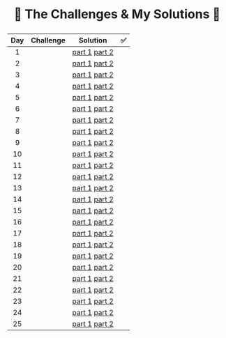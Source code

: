 # <p align="center"> :tada: The Challenges & My Solutions :gift: </p>
| Day | Challenge | Solution |:white_check_mark:|
|:---:|:---|:---:|:---:|
| 1 | [](https://adventofcode.com/2022/day/1) | [part 1](./src/day01/part1.py) [part 2](./src/day01/part2.py) |
| 2 | [](https://adventofcode.com/2022/day/2) | [part 1](./src/day02/part1.py) [part 2](./src/day02/part2.py) |
| 3 | [](https://adventofcode.com/2022/day/3) | [part 1](./src/day03/part1.py) [part 2](./src/day03/part2.py) |
| 4 | [](https://adventofcode.com/2022/day/4) | [part 1](./src/day04/part1.py) [part 2](./src/day04/part2.py) |
| 5 | [](https://adventofcode.com/2022/day/5) | [part 1](./src/day05/part1.py) [part 2](./src/day05/part2.py) |
| 6 | [](https://adventofcode.com/2022/day/6) | [part 1](./src/day06/part1.py) [part 2](./src/day06/part2.py) |
| 7 | [](https://adventofcode.com/2022/day/7) | [part 1](./src/day07/part1.py) [part 2](./src/day07/part2.py) |
| 8 | [](https://adventofcode.com/2022/day/8) | [part 1](./src/day08/part1.py) [part 2](./src/day08/part2.py) |
| 9 | [](https://adventofcode.com/2022/day/9) | [part 1](./src/day09/part1.py) [part 2](./src/day09/part2.py) |
| 10 | [](https://adventofcode.com/2022/day/10) | [part 1](./src/day10/part1.py) [part 2](./src/day10/part2.py) |
| 11 | [](https://adventofcode.com/2022/day/11) | [part 1](./src/day11/part1.py) [part 2](./src/day11/part2.py) |
| 12 | [](https://adventofcode.com/2022/day/12) | [part 1](./src/day12/part12.py) [part 2](./src/day12/part12.py) |
| 13 | [](https://adventofcode.com/2022/day/13) | [part 1](./src/day13/part1.py) [part 2](./src/day13/part2.py) |
| 14 | [](https://adventofcode.com/2022/day/14) | [part 1](./src/day14/part1.py) [part 2](./src/day14/part2.py) |
| 15 | [](https://adventofcode.com/2022/day/15) | [part 1](./src/day15/part1.py) [part 2](./src/day15/part2.py) |
| 16 | [](https://adventofcode.com/2022/day/16) | [part 1](./src/day16/part12.py) [part 2](./src/day16/part12.py) |
| 17 | [](https://adventofcode.com/2022/day/17) | [part 1](./src/day17/part12.py) [part 2](./src/day17/part12.py) |
| 18 | [](https://adventofcode.com/2022/day/18) | [part 1](./src/day18/part12.py) [part 2](./src/day18/part12.py) |
| 19 | [](https://adventofcode.com/2022/day/19) | [part 1](./src/day19/part1.py) [part 2](./src/day19/part2.py) |
| 20 | [](https://adventofcode.com/2022/day/20) | [part 1](./src/day20/part12.py) [part 2](./src/day20/part12.py) |
| 21 | [](https://adventofcode.com/2022/day/21) | [part 1](./src/day21/part1.py) [part 2](./src/day21/part2.py) |
| 22 | [](https://adventofcode.com/2022/day/22) | [part 1](./src/day22/part1.py) [part 2](./src/day22/part2.py) |
| 23 | [](https://adventofcode.com/2022/day/23) | [part 1](./src/day23/part1.py) [part 2](./src/day23/part2.py) |
| 24 | [](https://adventofcode.com/2022/day/24) | [part 1](./src/day24/part12.py) [part 2](./src/day24/part12.py) |
| 25 | [](https://adventofcode.com/2022/day/25) | [part 1](./src/day25/part1.py) [part 2](./src/day25/part1.py) |
